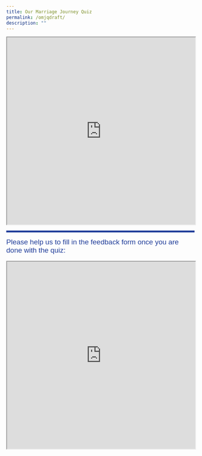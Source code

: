 ```yaml
---
title: Our Marriage Journey Quiz
permalink: /omjqdraft/
description: ""
---
```

<!-- /\* Font Definitions \*/ @font-face {font-family:"Cambria Math"; panose-1:2 4 5 3 5 4 6 3 2 4;} @font-face {font-family:Calibri; panose-1:2 15 5 2 2 2 4 3 2 4;} @font-face {font-family:"Segoe UI"; panose-1:2 11 5 2 4 2 4 2 2 3;} /\* Style Definitions \*/ p.MsoNormal, li.MsoNormal, div.MsoNormal {margin-top:0cm; margin-right:0cm; margin-bottom:8.0pt; margin-left:0cm; line-height:107%; font-size:11.0pt; font-family:"Calibri",sans-serif;} .MsoChpDefault {font-family:"Calibri",sans-serif;} .MsoPapDefault {margin-bottom:8.0pt; line-height:107%;} /\* Page Definitions \*/ @page WordSection1 {size:612.0pt 792.0pt; margin:72.0pt 72.0pt 72.0pt 72.0pt;} div.WordSection1 {page:WordSection1;} -->

<iframe style="width:100%;height:500px" src="https://www.checkfirst.gov.sg/c/014c7c7d-9904-4a64-87c8-c43005651a33"></iframe>


<p></p><div style="background-color:#213e9a; height:5px; width:100%;">

<div style="Font-family: Sans-Serif;
			 Font-size: 19px;
			 color: #213e9a;
			 padding-top: 20px;
			 padding-bottom: 17px"> 			 Please help us to fill in the feedback form once you are done with the quiz:
			 </div>
			
<iframe style="width: 100%; height: 500px" src="https://form.gov.sg/6461a79021c6ea00125d0410" id="iframe"></iframe><p></p></div>